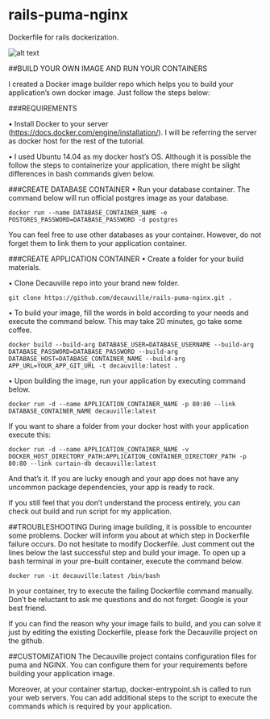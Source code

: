 # rails-puma-nginx
Dockerfile for rails dockerization.

![alt text][logo]

[logo]: https://cdn-images-2.medium.com/max/1000/1*afscT1tmdd0JmtEy2UUsSw.png "Container Interaction Diagram"

##BUILD YOUR OWN IMAGE AND RUN YOUR CONTAINERS

I created a Docker image builder repo which helps you to build your application’s own docker image. Just follow the steps below:

###REQUIREMENTS

•	Install Docker to your server (https://docs.docker.com/engine/installation/). I will be referring the server as docker host for the rest of the tutorial.

•	I used Ubuntu 14.04 as my docker host’s OS. Although it is possible the follow the steps to containerize your application, there might be slight differences in bash commands given below.

###CREATE DATABASE CONTAINER
•	Run your database container. The command below will run official postgres image as your database. 

```docker run --name DATABASE_CONTAINER_NAME -e POSTGRES_PASSWORD=DATABASE_PASSWORD -d postgres```

You can feel free to use other databases as your container. However, do not forget them to link them to your application container.

###CREATE APPLICATION CONTAINER
•	Create a folder for your build materials.

•	Clone Decauville repo into your brand new folder.

```git clone https://github.com/decauville/rails-puma-nginx.git .```

•	To build your image, fill the words in bold according to your needs and execute the command below. This may take 20 minutes, go take some coffee.

```docker build --build-arg DATABASE_USER=DATABASE_USERNAME --build-arg DATABASE_PASSWORD=DATABASE_PASSWORD --build-arg DATABASE_HOST=DATABASE_CONTAINER_NAME --build-arg APP_URL=YOUR_APP_GIT_URL -t decauville:latest .```

•	Upon building the image, run your application by executing command below.

```docker run -d --name APPLICATION_CONTAINER_NAME -p 80:80 --link DATABASE_CONTAINER_NAME decauville:latest```

If you want to share a folder from your docker host with your application execute this:

```docker run -d --name APPLICATION_CONTAINER_NAME -v DOCKER_HOST_DIRECTORY_PATH:APPLICATION_CONTAINER_DIRECTORY_PATH -p 80:80 --link curtain-db decauville:latest```

And that’s it. If you are lucky enough and your app does not have any uncommon package dependencies, your app is ready to rock.

If you still feel that you don’t understand the process entirely, you can check out build and run script for my application.

##TROUBLESHOOTING
During image building, it is possible to encounter some problems. Docker will inform you about at which step in Dockerfile failure occurs. Do not hesitate to modify Dockerfile. Just comment out the lines below the last successful step and build your image. To open up a bash terminal in your pre-built container, execute the command below.

```docker run -it decauville:latest /bin/bash```

In your container, try to execute the failing Dockerfile command manually. Don’t be reluctant to ask me questions and do not forget: Google is your best friend.

If you can find the reason why your image fails to build, and you can solve it just by editing the existing Dockerfile, please fork the Decauville project on the github.

##CUSTOMIZATION
The Decauville project contains configuration files for puma and NGINX. You can configure them for your requirements before building your application image.

Moreover, at your container startup, docker-entrypoint.sh is called to run your web servers. You can add additional steps to the script to execute the commands which is required by your application.

